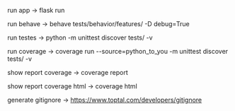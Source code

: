 run app -> flask run

run behave -> behave tests/behavior/features/ -D debug=True

run testes -> python -m unittest discover tests/ -v

run coverage -> coverage run --source=python_to_you -m unittest discover tests/ -v

show report coverage -> coverage report

show report coverage html -> coverage html

generate gitignore -> https://www.toptal.com/developers/gitignore
